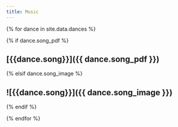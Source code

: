 ```yaml
---
title: Music
---
```


{% for dance in site.data.dances %}

  {% if dance.song_pdf %}
## [{{dance.song}}]({{ dance.song_pdf }})
  {% elsif dance.song_image %}
## ![{{dance.song}}]({{ dance.song_image }})
  {% endif %}

{% endfor %}
